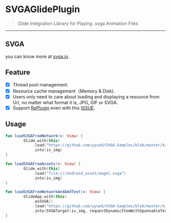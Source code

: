 # SVGAGlidePlugin
> Glide Integration Library for Playing .svga Animation Files

---

## SVGA
you can know more at [svga.io][1] .

## Feature

- [x] Thread pool management.
- [x] Resource cache management（Memory & Disk).
- [x] Users only need to care about loading and displaying a resource from Url, no matter what format it is, JPG, GIF or SVGA.
- [x] Support [RePlugin][2] even with this [ISSUE][3]. 

## Usage

```kotlin
fun loadSVGAFromNetwork(v: View) {
        Glide.with(this)
            .load("https://github.com/yyued/SVGA-Samples/blob/master/kingset.svga?raw=true")
            .into(iv_img)
}

fun loadSVGAFromAssets(v: View) {
        Glide.with(this)
            .load("file:///android_asset/angel.svga")
            .into(iv_img)
}

fun loadSVGAFromNetworkAndAddText(v: View) {
        GlideApp.with(this)
            .asSVGA()
            .load("https://github.com/yyued/SVGA-Samples/blob/master/kingset.svga?raw=true")
            .into(SVGATarget(iv_img, requestDynamicItemWithSpannableText()))
}
```


  [1]: http://svga.io/
  [2]: https://github.com/Qihoo360/RePlugin
  [3]: https://github.com/Qihoo360/RePlugin/issues/351
